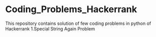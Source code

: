 # Coding_Problems_Hackerrank
This repository contains solution of few coding problems in python of Hackerrank
1.Special String Again Problem
